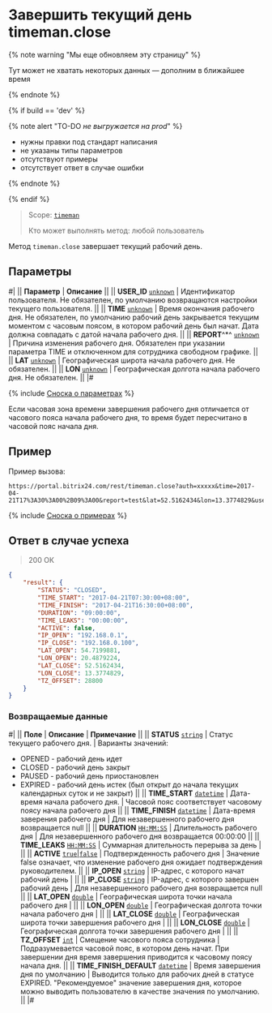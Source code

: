 # Завершить текущий день timeman.close

{% note warning "Мы еще обновляем эту страницу" %}

Тут может не хватать некоторых данных — дополним в ближайшее время

{% endnote %}

{% if build == 'dev' %}

{% note alert "TO-DO _не выгружается на prod_" %}

- нужны правки под стандарт написания
- не указаны типы параметров
- отсутствуют примеры
- отсутствует ответ в случае ошибки

{% endnote %}

{% endif %}

> Scope: [`timeman`](../../scopes/permissions.md)
>
> Кто может выполнять метод: любой пользователь

Метод `timeman.close` завершает текущий рабочий день.

## Параметры

#|
|| **Параметр** | **Описание** ||
|| **USER_ID**
[`unknown`](../../data-types.md) | Идентификатор пользователя. Не обязателен, по умолчанию возвращаются настройки текущего пользователя. ||
|| **TIME**
[`unknown`](../../data-types.md) | Время окончания рабочего дня. Не обязателен, по умолчанию рабочий день закрывается текущим моментом с часовым поясом, в котором рабочий день был начат. Дата должна совпадать с датой начала рабочего дня. ||
|| **REPORT**^*^
[`unknown`](../../data-types.md) | Причина изменения рабочего дня. Обязателен при указании параметра TIME и отключенном для сотрудника свободном графике. ||
|| **LAT**
[`unknown`](../../data-types.md) | Географическая широта начала рабочего дня. Не обязателен. ||
|| **LON**
[`unknown`](../../data-types.md) | Географическая долгота начала рабочего дня. Не обязателен. ||
|#

{% include [Сноска о параметрах](../../../_includes/required.md) %}

Если часовая зона времени завершения рабочего дня отличается от часового пояса начала рабочего дня, то время будет пересчитано в часовой пояс начала дня.

## Пример

Пример вызова:

```http
https://portal.bitrix24.com/rest/timeman.close?auth=xxxxx&time=2017-04-21T17%3A30%3A00%2B09%3A00&report=test&lat=52.5162434&lon=13.3774829&user_id=5
```

{% include [Сноска о примерах](../../../_includes/examples.md) %}

## Ответ в случае успеха

> 200 ОК
```json
{
    "result": {
        "STATUS": "CLOSED",
        "TIME_START": "2017-04-21T07:30:00+08:00",
        "TIME_FINISH": "2017-04-21T16:30:00+08:00",
        "DURATION": "09:00:00",
        "TIME_LEAKS": "00:00:00",
        "ACTIVE": false,
        "IP_OPEN": "192.168.0.1",
        "IP_CLOSE": "192.168.0.100",
        "LAT_OPEN": 54.7199881,
        "LON_OPEN": 20.4879224,
        "LAT_CLOSE": 52.5162434,
        "LON_CLOSE": 13.3774829,
        "TZ_OFFSET": 28800
    }
}
```

### Возвращаемые данные

#|
|| **Поле** | **Описание** | **Примечание** ||
|| **STATUS**
 [`string`](../../data-types.md) | Статус текущего рабочего дня. | Варианты значений:
- OPENED - рабочий день идет
- CLOSED - рабочий день закрыт
- PAUSED - рабочий день приостановлен
- EXPIRED - рабочий день истек (был открыт до начала текущих календарных суток и не закрыт) ||
|| **TIME_START**
[`datetime`](../../data-types.md) | Дата-время начала рабочего дня. | Часовой пояс соответствует часовому поясу начала рабочего дня ||
|| **TIME_FINISH**
[`datetime`](../../data-types.md) | Дата-время заверения рабочего дня | Для незавершенного рабочего дня возвращается null ||
|| **DURATION**
[`HH:MM:SS`](../../data-types.md) | Длительность рабочего дня | Для незавершенного рабочего дня возвращается 00:00:00 ||
|| **TIME_LEAKS**
[`HH:MM:SS`](../../data-types.md) | Суммарная длительность перерыва за день | ||
|| **ACTIVE**
[`true`\|`false`](../../data-types.md) | Подтвержденность рабочего дня | Значение false означает, что изменение рабочего дня ожидает подтверждения руководителем. ||
|| **IP_OPEN**
[`string`](../../data-types.md) | IP-адрес, с которого начат рабочий день | ||
|| **IP_CLOSE**
[`string`](../../data-types.md) | IP-адрес, с которого завершен рабочий день | Для незавершенного рабочего дня возвращается null ||
|| **LAT_OPEN**
[`double`](../../data-types.md) | Географическая широта точки начала рабочего дня | ||
|| **LON_OPEN**
[`double`](../../data-types.md) | Географическая долгота точки начала рабочего дня | ||
|| **LAT_CLOSE**
[`double`](../../data-types.md) | Географическая широта точки завершения рабочего дня | ||
|| **LON_CLOSE**
[`double`](../../data-types.md) | Географическая долгота точки завершения рабочего дня | ||
|| **TZ_OFFSET**
[`int`](../../data-types.md) | Смещение часового пояса сотрудника | Подразумевается часовой пояс, в котором день начат. При завершении дня время завершения приводится к часовому поясу начала дня. ||
|| **TIME_FINISH_DEFAULT**
[`datetime`](../../data-types.md) | Время завершения дня по умолчанию | Выводится только для рабочих дней в статусе EXPIRED. "Рекомендуемое" значение завершения дня, которое можно выводить пользователю в качестве значения по умолчанию. ||
|#